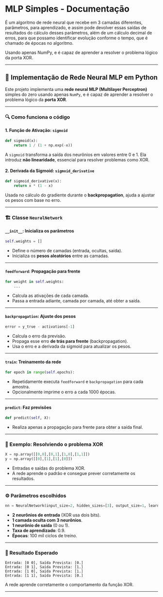# MLP Simples - Documentação

É um algoritmo de rede neural que recebe em 3 camadas diferentes, parâmetros, para aprendizado, e assim pode devolver essas saídas de resultados do cálculo desses parâmetros, além de um cálculo decimal de erros, para que possamo identificar evolução conforme o tempo, que é chamado de épocas no algoritmo.

Usando apenas NumPy, e é capaz de aprender a resolver o problema lógico da porta XOR.

---

## 🧠 Implementação de Rede Neural MLP em Python

Este projeto implementa uma **rede neural MLP (Multilayer Perceptron)** simples do zero usando apenas `NumPy`, e é capaz de aprender a resolver o problema lógico da **porta XOR**.

---

### 🔍 Como funciona o código

#### 1. **Função de Ativação: `sigmoid`**
```python
def sigmoid(x):
    return 1 / (1 + np.exp(-x))
```
A `sigmoid` transforma a saída dos neurônios em valores entre 0 e 1. Ela introduz **não linearidade**, essencial para resolver problemas como XOR.

#### 2. **Derivada da Sigmoid: `sigmoid_derivative`**
```python
def sigmoid_derivative(x):
    return x * (1 - x)
```
Usada no cálculo do gradiente durante o **backpropagation**, ajuda a ajustar os pesos com base no erro.

---

### 🏗️ Classe `NeuralNetwork`

#### **`__init__`: Inicializa os parâmetros**
```python
self.weights = []
```
- Define o número de camadas (entrada, ocultas, saída).
- Inicializa os **pesos aleatórios** entre as camadas.

---

#### **`feedforward`: Propagação para frente**
```python
for weight in self.weights:
    ...
```
- Calcula as ativações de cada camada.
- Passa a entrada adiante, camada por camada, até obter a saída.

---

#### **`backpropagation`: Ajuste dos pesos**
```python
error = y_true - activations[-1]
```
- Calcula o erro da previsão.
- Propaga esse erro **de trás para frente** (backpropagation).
- Usa o erro e a derivada da sigmoid para atualizar os pesos.

---

#### **`train`: Treinamento da rede**
```python
for epoch in range(self.epochs):
```
- Repetidamente executa `feedforward` e `backpropagation` para cada amostra.
- Opcionalmente imprime o erro a cada 1000 épocas.

---

#### **`predict`: Faz previsões**
```python
def predict(self, X):
```
- Realiza apenas a propagação para frente para obter a saída final.

---

### 🧪 Exemplo: Resolviendo o problema XOR

```python
X = np.array([[0,0],[0,1],[1,0],[1,1]])
y = np.array([[0],[1],[1],[0]])
```

- Entradas e saídas do problema XOR.
- A rede aprende o padrão e consegue prever corretamente os resultados.

---

### ⚙️ Parâmetros escolhidos

```python
nn = NeuralNetwork(input_size=2, hidden_sizes=[3], output_size=1, learning_rate=0.9, epochs=100000)
```

- **2 neurônios de entrada** (XOR usa dois bits).
- **1 camada oculta com 3 neurônios**.
- **1 neurônio de saída** (0 ou 1).
- **Taxa de aprendizado**: 0.9.
- **Épocas**: 100 mil ciclos de treino.

---

### 📌 Resultado Esperado

```text
Entrada: [0 0], Saída Prevista: [0.]
Entrada: [0 1], Saída Prevista: [1.]
Entrada: [1 0], Saída Prevista: [1.]
Entrada: [1 1], Saída Prevista: [0.]
```

A rede aprende corretamente o comportamento da função XOR.

---
